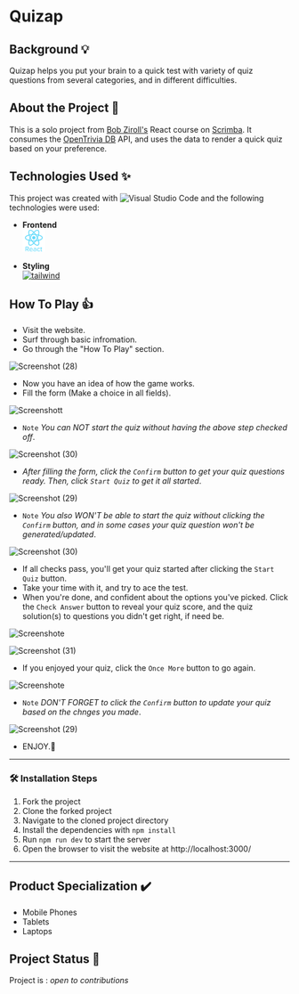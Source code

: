 # Quizap

## Background 💡
Quizap helps you put your brain to a quick test with variety of quiz questions from several categories, and in different difficulties.  

## About the Project 📖
This is a solo project from [Bob Ziroll's](https://twitter.com/bobziroll) React course on [Scrimba](https://scrimba.com). It consumes the [OpenTrivia DB](https://opentdb.com/api_config.php) API, and uses the data to render a quick quiz based on your preference. 

## Technologies Used ✨
This project was created with ![Visual Studio Code](https://img.shields.io/badge/Visual%20Studio%20Code-0078d7.svg?style=for-the-badge&logo=visual-studio-code&logoColor=white) and the following technologies were used: <br/>

* __Frontend__<br/>
      <a href="https://reactjs.org/" target="_blank" rel="noreferrer"> <img src="https://raw.githubusercontent.com/devicons/devicon/master/icons/react/react-original-wordmark.svg" alt="react" width="40" height="40"/> </a>

* __Styling__<br/>
        <a href="https://tailwindcss.com/" target="_blank" rel="noreferrer"> <img src="https://www.vectorlogo.zone/logos/tailwindcss/tailwindcss-icon.svg" alt="tailwind" width="40" height="40"/> </a>
        
## How To Play 👍
 * Visit the website.
 * Surf through basic infromation.
 * Go through the "How To Play" section.
 
 ![Screenshot (28)](https://user-images.githubusercontent.com/87391935/195249058-2b73b624-dcd0-49ed-a766-44a009f51d99.png)

 
 * Now you have an idea of how the game works.
 * Fill the form (Make a choice in all fields).
 
 ![Screenshott](https://user-images.githubusercontent.com/87391935/195249078-2f0b594c-a9b2-4064-8a51-e15d3fa34cf1.png)

 
 * `Note` *You can NOT start the quiz without having the above step checked off*.
 
 ![Screenshot (30)](https://user-images.githubusercontent.com/87391935/195249128-7769afae-2d45-44ec-91e5-155c68f82c16.png)

 
 * *After filling the form, click the `Confirm` button to get your quiz questions ready. Then, click `Start Quiz` to get it all started*.
 
![Screenshot (29)](https://user-images.githubusercontent.com/87391935/195249156-8afa9f3c-ad61-48fd-af1a-e047ae2e7262.png)


 * `Note` *You also WON'T be able to start the quiz without clicking the `Confirm` button, and in some cases your quiz question won't be generated/updated*.
 
 ![Screenshot (30)](https://user-images.githubusercontent.com/87391935/195249174-a4ab8e3d-0bb7-4eac-985b-451e73bcf5fc.png)
 
 
 * If all checks pass, you'll get your quiz started after clicking the `Start Quiz` button.
 * Take your time with it, and try to ace the test.
 * When you're done, and confident about the options you've picked. Click the `Check Answer` button to reveal your quiz score, and the quiz solution(s) to questions you didn't get right, if need be.
 
![Screenshote](https://user-images.githubusercontent.com/87391935/195251654-e091b256-6056-41da-9454-f7f45b7d5b4a.png)

![Screenshot (31)](https://user-images.githubusercontent.com/87391935/195251684-844d299d-d570-44c9-8b66-4da4d92ac126.png)


 * If you enjoyed your quiz, click the `Once More` button to go again.
 
![Screenshote](https://user-images.githubusercontent.com/87391935/195251755-47b49a39-0ff2-4968-acd2-a9f6dd7fb74e.png)


 * `Note` *DON'T FORGET to click the `Confirm` button to update your quiz based on the chnges you made*.
 
![Screenshot (29)](https://user-images.githubusercontent.com/87391935/195251799-665993f8-5d7a-4a73-90cc-2f4a6da7bd7b.png)


 * ENJOY.🚀
 
 ---

### 🛠️ Installation Steps

1. Fork the project
2. Clone the forked project
3. Navigate to the cloned project directory
4. Install the dependencies with `npm install`
5. Run `npm run dev` to start the server
6. Open the browser to visit the website at http://localhost:3000/

---

## Product Specialization ✔️
* Mobile Phones
* Tablets
* Laptops

 ## Project Status 🚀
Project is : *open to contributions*
